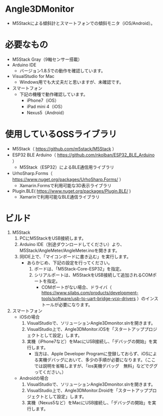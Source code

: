 # Angle3DMonitor

- M5Stackによる傾斜計とスマートフォンでの傾斜モニタ（iOS/Android）。

# 必要なもの
- M5Stack Gray（9軸センサー搭載）
- Arduino IDE
  - バージョン1.8.5での動作を確認しています。
- VisualStudio for Mac
  - Windows用でも大丈夫だと思いますが、未確認です。
- スマートフォン
  - 下記の機種で動作確認しています。
    - iPhone7（iOS）
    - iPad mini 4（iOS）
    - Nexus5（Android）

# 使用しているOSSライブラリ
  - M5Stack（ https://github.com/m5stack/M5Stack ）
  - ESP32 BLE Arduino（ https://github.com/nkolban/ESP32_BLE_Arduino ）
    - M5Stack（ESP32）によるBLE通信用ライブラリ
  - UrhoSharp.Forms（ https://www.nuget.org/packages/UrhoSharp.Forms/ ）
    - Xamarin.Formsで利用可能な3D表示ライブラリ
  - Plugin.BLE( https://www.nuget.org/packages/Plugin.BLE/ )
    - Xamarinで利用可能なBLE通信ライブラリ

# ビルド
1. M5Stack
    1. PCにM5StackをUSB接続します。
    1. Arduino IDE（別途ダウンロードしてください）より、M5Stack/AngleMeter/AngleMeter.inoを開きます。
    1. 同IDE上で、「マイコンボードに書き込む」を実行します。
        - あらかじめ、下記の設定を行ってください。
          1. ボードは、「M5Stack-Core-ESP32」を指定。
          1. シリアルポートは、M5StackをUSB接続して追加されるCOMポートを指定。
              - COMポートがない場合、ドライバ（ https://www.silabs.com/products/development-tools/software/usb-to-uart-bridge-vcp-drivers ）のインストールが必要になります。
1. スマートフォン
    - iOSの場合
        1. VisualStudioで、ソリューションAngle3Dmonitor.slnを開きます。
        1. VisualStudio上で、Angle3DMonitor.iOSを「スタートアッププロジェクトとして設定」します。
        1. 実機（iPhone7など）をMacにUSB接続し、「デバッグの開始」を実行します。
            - 当方は、Apple Developer Programに登録しておらず、iOSによる実機デバッグにおいて、多少の手順が必要になります。（ここでは説明を省略しますが、「ios実機デバッグ　無料」などでググってください。）
    - Androidの場合
        1. VisualStudioで、ソリューションAngle3Dmonitor.slnを開きます。
        1. VisualStudio上で、Angle3DMonitor.Droidを「スタートアッププロジェクトとして設定」します。
        1. 実機（Nexus5など）をMacにUSB接続し、「デバッグの開始」を実行します。

